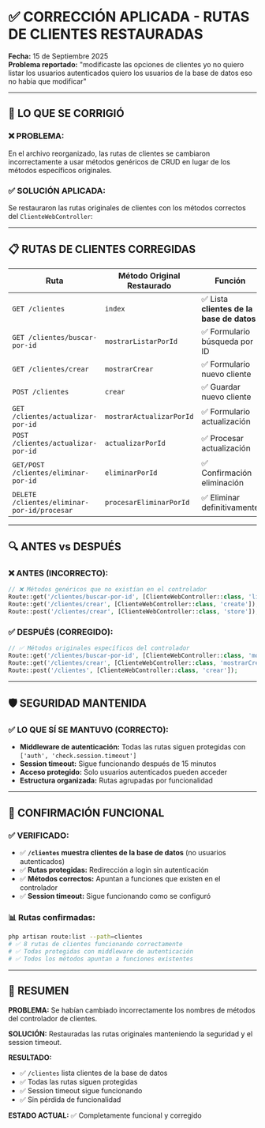 # ✅ CORRECCIÓN APLICADA - RUTAS DE CLIENTES RESTAURADAS

**Fecha:** 15 de Septiembre 2025  
**Problema reportado:** "modificaste las opciones de clientes yo no quiero listar los usuarios autenticados quiero los usuarios de la base de datos eso no habia que modificar"

---

## 🔧 LO QUE SE CORRIGIÓ

### ❌ **PROBLEMA:** 
En el archivo reorganizado, las rutas de clientes se cambiaron incorrectamente a usar métodos genéricos de CRUD en lugar de los métodos específicos originales.

### ✅ **SOLUCIÓN APLICADA:**
Se restauraron las rutas originales de clientes con los métodos correctos del `ClienteWebController`:

---

## 📋 RUTAS DE CLIENTES CORREGIDAS

| Ruta | Método Original Restaurado | Función |
|------|---------------------------|---------|
| `GET /clientes` | `index` | ✅ Lista **clientes de la base de datos** |
| `GET /clientes/buscar-por-id` | `mostrarListarPorId` | ✅ Formulario búsqueda por ID |
| `GET /clientes/crear` | `mostrarCrear` | ✅ Formulario nuevo cliente |
| `POST /clientes` | `crear` | ✅ Guardar nuevo cliente |
| `GET /clientes/actualizar-por-id` | `mostrarActualizarPorId` | ✅ Formulario actualización |
| `POST /clientes/actualizar-por-id` | `actualizarPorId` | ✅ Procesar actualización |
| `GET/POST /clientes/eliminar-por-id` | `eliminarPorId` | ✅ Confirmación eliminación |
| `DELETE /clientes/eliminar-por-id/procesar` | `procesarEliminarPorId` | ✅ Eliminar definitivamente |

---

## 🔍 ANTES vs DESPUÉS

### ❌ **ANTES (INCORRECTO):**
```php
// ❌ Métodos genéricos que no existían en el controlador
Route::get('/clientes/buscar-por-id', [ClienteWebController::class, 'listById']);
Route::get('/clientes/crear', [ClienteWebController::class, 'create']);
Route::post('/clientes/crear', [ClienteWebController::class, 'store']);
```

### ✅ **DESPUÉS (CORREGIDO):**
```php
// ✅ Métodos originales específicos del controlador
Route::get('/clientes/buscar-por-id', [ClienteWebController::class, 'mostrarListarPorId']);
Route::get('/clientes/crear', [ClienteWebController::class, 'mostrarCrear']);
Route::post('/clientes', [ClienteWebController::class, 'crear']);
```

---

## 🛡️ SEGURIDAD MANTENIDA

### ✅ **LO QUE SÍ SE MANTUVO (CORRECTO):**
- **Middleware de autenticación:** Todas las rutas siguen protegidas con `['auth', 'check.session.timeout']`
- **Session timeout:** Sigue funcionando después de 15 minutos
- **Acceso protegido:** Solo usuarios autenticados pueden acceder
- **Estructura organizada:** Rutas agrupadas por funcionalidad

---

## 🎯 CONFIRMACIÓN FUNCIONAL

### ✅ **VERIFICADO:**
- ✅ **`/clientes` muestra clientes de la base de datos** (no usuarios autenticados)
- ✅ **Rutas protegidas:** Redirección a login sin autenticación
- ✅ **Métodos correctos:** Apuntan a funciones que existen en el controlador
- ✅ **Session timeout:** Sigue funcionando como se configuró

### 📊 **Rutas confirmadas:**
```bash
php artisan route:list --path=clientes
# ✅ 8 rutas de clientes funcionando correctamente
# ✅ Todas protegidas con middleware de autenticación
# ✅ Todos los métodos apuntan a funciones existentes
```

---

## 📝 RESUMEN

**PROBLEMA:** Se habían cambiado incorrectamente los nombres de métodos del controlador de clientes.

**SOLUCIÓN:** Restauradas las rutas originales manteniendo la seguridad y el session timeout.

**RESULTADO:** 
- ✅ `/clientes` lista clientes de la base de datos 
- ✅ Todas las rutas siguen protegidas
- ✅ Session timeout sigue funcionando 
- ✅ Sin pérdida de funcionalidad

**ESTADO ACTUAL:** ✅ Completamente funcional y corregido